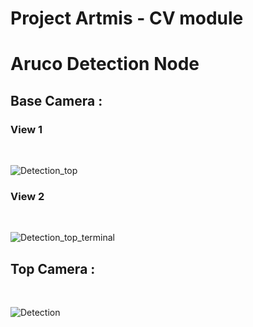 # Project Artmis - CV module #

# Aruco Detection Node #
<h2>Base Camera : </h2>
<h3>View 1</h3>
<br>

![Detection_top](https://user-images.githubusercontent.com/75236655/157611729-46360e98-6097-450b-abea-1cbafca4193f.png)
<h3>View 2</h3>
<br>

![Detection_top_terminal](https://user-images.githubusercontent.com/75236655/157611789-690cc38f-fdb0-4282-bbf2-a477998ef6d5.png)

<h2>Top Camera : </h2>
<br>

![Detection](https://user-images.githubusercontent.com/75236655/157611832-dbd590d1-4b57-447e-8026-21dcc8c91812.png)



